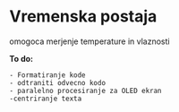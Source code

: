 # Vremenska postaja
omogoca merjenje temperature in vlaznosti

**To do:**

```
- Formatiranje kode
- odtraniti odvecno kodo
- paralelno procesiranje za OLED ekran
-centriranje texta
```

